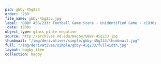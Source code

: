 ```yaml
---
pid: gbby-45g233
order: '233'
file_name: gbby-45g233.jpg
label: 'GBBY 45G/233: Football Game Scene - Unidentified Game - c1930s'
_date: 1930s
object_type: glass plate negative
source: http://archives.nd.edu/Bagby/GBBY-45g233.jpg
thumbnail: "/img/derivatives/simple/gbby-45g233/thumbnail.jpg"
full: "/img/derivatives/simple/gbby-45g233/fullwidth.jpg"
layout: bagby_item
collection: bagby
---
```

